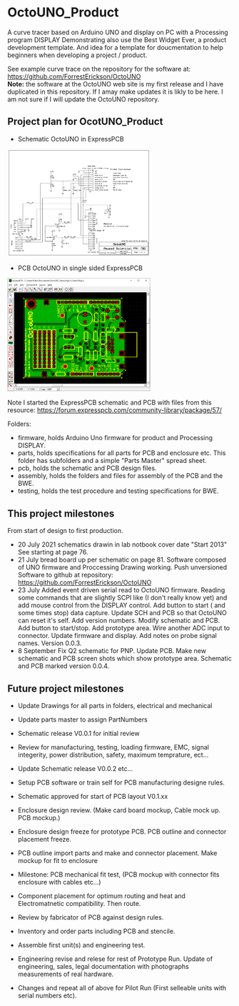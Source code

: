 # OctoUNO_Product
A curve tracer based on Arduino UNO and display on PC with a Processing program DISPLAY
Demonstrating also use the Best Widget Ever, a product development template. And idea for a template for doucmentation to help beginners when developing a project / product.

See example curve trace on the repository for the software at: https://github.com/ForrestErickson/OctoUNO  
**Note:** the software at the OctoUNO web site is my first release and I have duplicated in this repository. If I amay make updates it is likly to be here. I am not sure if I will update the OctoUNO repository.

## Project plan for OcotUNO_Product
- Schematic OctoUNO in ExpressPCB    
<img alt= "Schematic OctoUNO]" src="/pcb/expresspcb/Schematic20210722_1633.png " width="320" />  

- PCB OctoUNO in single sided ExpressPCB  
<img alt= "PCB OctoUNO in single sided ExpressPCB]" src="/pcb/expresspcb/PCBScreenShot.png " width="320" />  

Note I started the ExpressPCB schematic and PCB with files from this resource: https://forum.expresspcb.com/community-library/package/57/


Folders:  
- firmware, holds Arduino Uno firmware for product and Processing DISPLAY.
- parts, holds specifications for all parts for PCB and enclosure etc. This folder has subfolders and a simple "Parts Master" spread sheet.
- pcb, holds the schematic and PCB design files.
- assembly, holds the folders and files for assembly of the PCB and the BWE.
- testing, holds the test procedure and testing specifications for BWE.

## This project milestones
From start of design to first production.
- 20 July 2021 schematics drawin in lab notbook cover date "Start 2013" See starting at page 76.
- 21 July bread board up per schematic on page 81. Software composed of UNO firmware and Proccessing Drawing working. Push unversioned Software to github at repository: https://github.com/ForrestErickson/OctoUNO
- 23 July Added event driven serial read to OctoUNO firmware. Reading some commands that are slightly SCPI like (I don't really know yet) and add mouse control from the DISPLAY control. Add button to start ( and some times stop) data capture. Update SCH and PCB so that OctoUNO can reset it's self. Add version numbers. Modify schematic and PCB. Add button to start/stop. Add prototype area. Wire another ADC input to connector. Update firmware and display. Add notes on probe signal names. Version 0.0.3.
- 8 September Fix Q2 schematic for PNP. Update PCB. Make new schematic and PCB screen shots which show prototype area. Schematic and PCB marked version 0.0.4.
  
## Future project milestones
 
- Update Drawings for all parts in folders, electrical and mechanical 
- Update parts master to assign PartNumbers
- Schematic release V0.0.1 for initial review
- Review for manufacturing, testing, loading firmware, EMC, signal integerity, power distribution, safety, maximum temprature, ect...
- Update Schematic release V0.0.2 etc...
- Setup PCB software or train self for PCB manufacturing designe rules.

- Schematic approved for start of PCB layout V0.1.xx 
- Enclosure design review. (Make card board mockup, Cable mock up. PCB mockup.) 
- Enclosure design freeze for prototype PCB. PCB outline and connector placement freeze.
- PCB outline import parts and make and connector placement. Make mockup for fit to enclosure
- Milestone: PCB mechanical fit test, (PCB mockup with connector fits enclosure with cables etc...)
- Component placement for optimum routing and heat and Electromatnetic compatibility.  Then route.
- Review by fabricator of PCB against design rules.
- Inventory and order parts including PCB and stencile.
- Assemble first unit(s) and engineering test.
- Engineering revise and relese for rest of Prototype Run. Update of engineering, sales, legal documentation with photographs measurements of real hardware.
- Changes and repeat all of above for Pilot Run (First selleable units with serial numbers etc).



